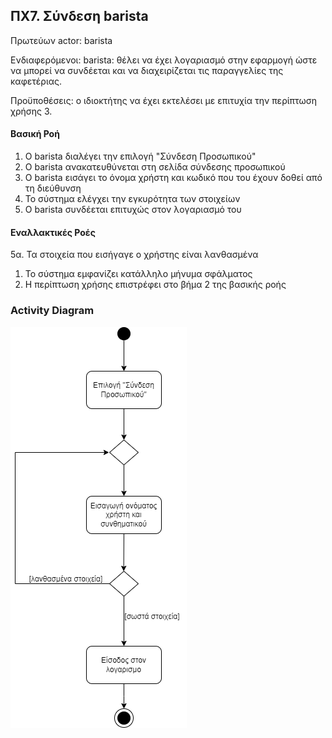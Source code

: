 ## ΠΧ7. Σύνδεση barista
Πρωτεύων actor: barista

Ενδιαφερόμενοι:
barista: θέλει να έχει λογαριασμό στην εφαρμογή ώστε να μπορεί να συνδέεται  και να διαχειρίζεται τις παραγγελίες της καφετέριας.

Προϋποθέσεις: ο ιδιοκτήτης να έχει εκτελέσει με επιτυχία την περίπτωση χρήσης 3.

#### Βασική Ροή
1. Ο barista διαλέγει την επιλογή "Σύνδεση Προσωπικού"
2. Ο barista ανακατευθύνεται στη σελίδα σύνδεσης προσωπικού
3. Ο barista εισάγει το όνομα χρήστη και κωδικό που του έχουν δοθεί από τη διεύθυνση
4. Το σύστημα ελέγχει την εγκυρότητα των στοιχείων
5. Ο barista συνδέεται επιτυχώς στον λογαριασμό του

#### Εναλλακτικές Ροές
5α. Τα στοιχεία που εισήγαγε ο χρήστης είναι λανθασμένα
1. Το σύστημα εμφανίζει κατάλληλο μήνυμα σφάλματος
2. Η περίπτωση χρήσης επιστρέφει στο βήμα 2 της βασικής ροής

### Activity Diagram
![ΠΧ7 - Διάγραμμα Δραστηριότητας](../markdown/uml/requirements/activity-barista-login.png)

